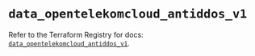 # `data_opentelekomcloud_antiddos_v1`

Refer to the Terraform Registry for docs: [`data_opentelekomcloud_antiddos_v1`](https://registry.terraform.io/providers/opentelekomcloud/opentelekomcloud/1.36.7/docs/data-sources/antiddos_v1).
